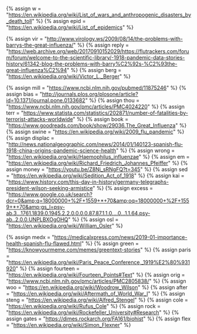 {%	assign w = "https://en.wikipedia.org/wiki/List_of_wars_and_anthropogenic_disasters_by_death_toll"	%}
{%	assign epid = "https://en.wikipedia.org/wiki/List_of_epidemics"		%}

{%	assign vir = "http://www.virology.ws/2009/08/14/the-problems-with-barrys-the-great-influenza/"		%}
{%	assign reply = "https://web.archive.org/web/20170910152029/https://flutrackers.com/forum/forum/welcome-to-the-scientific-library/-1918-pandemic-data-stories-history/61342-blog-the-problems-with-barry%C2%92s-%C2%93the-great-influenza%C2%94"	%}
{%	assign berg = "https://en.wikipedia.org/wiki/Victor_L._Berger"		%}

{%	assign mill = "https://www.ncbi.nlm.nih.gov/pubmed/11875246"	%}
{%	assign bias = "http://journals.plos.org/plosone/article?id=10.1371/journal.pone.0133682"	%}
{%	assign thou = "https://www.ncbi.nlm.nih.gov/pmc/articles/PMC4024220"	%}
{%	assign terr = "https://www.statista.com/statistics/202871/number-of-fatalities-by-terrorist-attacks-worldwide"	%}
{%	assign book = "https://www.goodreads.com/book/show/29036.The_Great_Influenza"	%}
{%	assign swine = "https://en.wikipedia.org/wiki/2009_flu_pandemic"	%}
{%	assign displac = "http://news.nationalgeographic.com/news/2014/01/140123-spanish-flu-1918-china-origins-pandemic-science-health"	%}
{%	assign wrong = "https://en.wikipedia.org/wiki/Haemophilus_influenzae"	%}
{%	assign em = "https://en.wikipedia.org/wiki/Richard_Friedrich_Johannes_Pfeiffer"	%}
{%	assign money = "https://youtu.be/Z8Nj_sRNgFQ?t=345"	%}
{%	assign sed = "https://en.wikipedia.org/wiki/Sedition_Act_of_1918"	%}
{%	assign kai = "https://www.history.com/this-day-in-history/germany-telegraphs-president-wilson-seeking-armistice"	%}
{%	assign excess = "https://www.google.co.uk/search?dcr=0&amp;q=18000000+%2F+1559+*+70&amp;oq=18000000+%2F+1559+*+70&amp;gs_l=psy-ab.3...1761.1839.0.1945.2.2.0.0.0.0.87.87.1.1.0....0...1.1.64.psy-ab..2.0.0.UNPLBXOgOHQ"	%}
{%	assign osl = "https://en.wikipedia.org/wiki/William_Osler"	%}

{%	assign medx = "https://medicalxpress.com/news/2019-01-importance-health-spanish-flu-flawed.html"	%}
{%	assign green = "https://knowyourmeme.com/memes/greentext-stories"	%}
{%	assign paris = "https://en.wikipedia.org/wiki/Paris_Peace_Conference,_1919%E2%80%931920"	%}
{%	assign fourteen = "https://en.wikipedia.org/wiki/Fourteen_Points#Text"	%}
{%	assign orig = "https://www.ncbi.nlm.nih.gov/pmc/articles/PMC2805838/"	%}
{%	assign woo = "https://en.wikipedia.org/wiki/Woodrow_Wilson"		%}
{%	assign after = "https://en.wikipedia.org/wiki/Aftermath_of_World_War_I"		%}
{%	assign steng = "https://en.wikipedia.org/wiki/Alfred_Stengel"		%}
{%	assign cole = "https://en.wikipedia.org/wiki/Rufus_Cole"	%}
{%	assign rock = "https://en.wikipedia.org/wiki/Rockefeller_University#Research"	%}
{%	assign gates = "https://dimes.rockarch.org/FA161/biohist"		%}
{%	assign flex = "https://en.wikipedia.org/wiki/Simon_Flexner"	%}